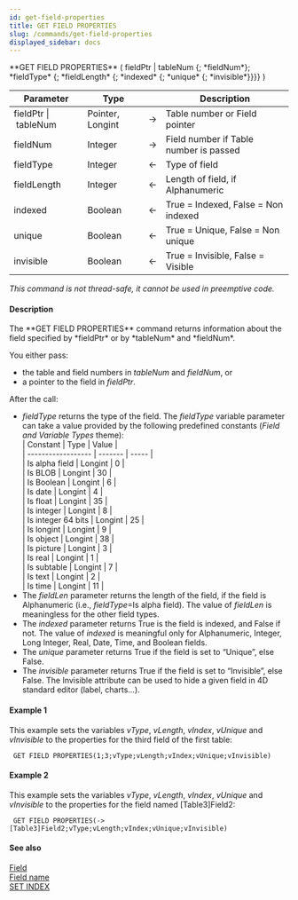 ```yaml
---
id: get-field-properties
title: GET FIELD PROPERTIES
slug: /commands/get-field-properties
displayed_sidebar: docs
---
```


<!--REF #_command_.GET FIELD PROPERTIES.Syntax-->**GET FIELD PROPERTIES** ( fieldPtr | tableNum {; *fieldNum*}; *fieldType* {; *fieldLength* {; *indexed* {; *unique* {; *invisible*}}}} )<!-- END REF-->
<!--REF #_command_.GET FIELD PROPERTIES.Params-->
| Parameter | Type |  | Description |
| --- | --- | --- | --- |
| fieldPtr &#124; tableNum | Pointer, Longint | &#8594;  | Table number or Field pointer |
| fieldNum | Integer | &#8594;  | Field number if Table number is passed |
| fieldType | Integer | &#8592; | Type of field |
| fieldLength | Integer | &#8592; | Length of field, if Alphanumeric |
| indexed | Boolean | &#8592; | True = Indexed, False = Non indexed |
| unique | Boolean | &#8592; | True = Unique, False = Non unique |
| invisible | Boolean | &#8592; | True = Invisible, False = Visible |

<!-- END REF-->

*This command is not thread-safe, it cannot be used in preemptive code.*


#### Description 

<!--REF #_command_.GET FIELD PROPERTIES.Summary-->The **GET FIELD PROPERTIES** command returns information about the field specified by *fieldPtr* or by *tableNum* and *fieldNum*.<!-- END REF-->

You either pass:

* the table and field numbers in *tableNum* and *fieldNum*, or
* a pointer to the field in *fieldPtr*.

After the call:

* *fieldType* returns the type of the field. The *fieldType* variable parameter can take a value provided by the following predefined constants (*Field and Variable Types* theme):  
| Constant           | Type    | Value |  
| ------------------ | ------- | ----- |  
| Is alpha field     | Longint | 0     |  
| Is BLOB            | Longint | 30    |  
| Is Boolean         | Longint | 6     |  
| Is date            | Longint | 4     |  
| Is float           | Longint | 35    |  
| Is integer         | Longint | 8     |  
| Is integer 64 bits | Longint | 25    |  
| Is longint         | Longint | 9     |  
| Is object          | Longint | 38    |  
| Is picture         | Longint | 3     |  
| Is real            | Longint | 1     |  
| Is subtable        | Longint | 7     |  
| Is text            | Longint | 2     |  
| Is time            | Longint | 11    |
* The *fieldLen* parameter returns the length of the field, if the field is Alphanumeric (i.e., *fieldType*\=Is alpha field). The value of *fieldLen* is meaningless for the other field types.
* The *indexed* parameter returns True is the field is indexed, and False if not. The value of *indexed* is meaningful only for Alphanumeric, Integer, Long Integer, Real, Date, Time, and Boolean fields.
* The *unique* parameter returns True if the field is set to “Unique”, else False.
* The *invisible* parameter returns True if the field is set to “Invisible”, else False. The Invisible attribute can be used to hide a given field in 4D standard editor (label, charts...).

#### Example 1 

This example sets the variables *vType*, *vLength*, *vIndex*, *vUnique* and *vInvisible* to the properties for the third field of the first table:

```4d
 GET FIELD PROPERTIES(1;3;vType;vLength;vIndex;vUnique;vInvisible)
```

#### Example 2 

This example sets the variables *vType*, *vLength*, *vIndex*, *vUnique* and *vInvisible* to the properties for the field named \[Table3\]Field2:

```4d
 GET FIELD PROPERTIES(->[Table3]Field2;vType;vLength;vIndex;vUnique;vInvisible)
```

#### See also 

[Field](field.md)  
[Field name](field-name.md)  
[SET INDEX](set-index.md)  